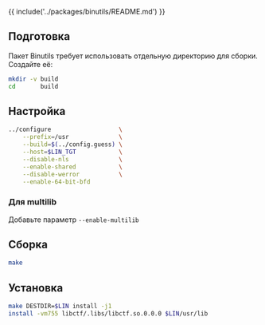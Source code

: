 {{ include('../packages/binutils/README.md') }}

## Подготовка

Пакет Binutils требует использовать отдельную директорию для сборки. Создайте её:

```bash
mkdir -v build
cd       build
```

## Настройка

```bash
../configure                   \
    --prefix=/usr              \
    --build=$(../config.guess) \
    --host=$LIN_TGT            \
    --disable-nls              \
    --enable-shared            \
    --disable-werror           \
    --enable-64-bit-bfd
```

### Для multilib

Добавьте параметр `--enable-multilib`

## Сборка

```bash
make
```

## Установка

```bash
make DESTDIR=$LIN install -j1
install -vm755 libctf/.libs/libctf.so.0.0.0 $LIN/usr/lib
```
